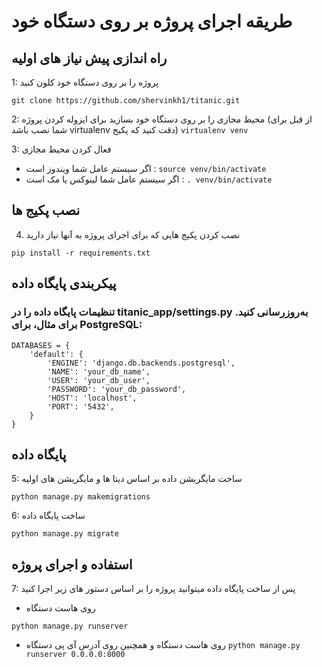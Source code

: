 # طریقه اجرای پروژه بر روی دستگاه خود

## راه اندازی پیش نیاز های اولیه

1: پروژه را بر روی دستگاه خود کلون کنید 

```
git clone https://github.com/shervinkh1/titanic.git
```

2: محیط مجازی را بر روی دستگاه خود بسازید برای ایزوله کردن پروژه (از قبل برای شما نصب باشد virtualenv دقت کنید که پکیج)  ``virtualenv venv``

3: فعال کردن محیط مجازی 

- اگر سیستم عامل شما ویندوز است : ``source venv/bin/activate``
- اگر سیستم عامل شما لینوکس یا مک است : ``. venv/bin/activate``

## نصب پکیج ها

4. نصب کردن پکیج هایی که برای اجرای پروژه به آنها نیاز دارید 

```
pip install -r requirements.txt
```

## پیکربندی پایگاه داده

### تنظیمات پایگاه داده را در titanic_app/settings.py به‌روزرسانی کنید. برای مثال، برای PostgreSQL:

```
DATABASES = {
    'default': {
        'ENGINE': 'django.db.backends.postgresql',
        'NAME': 'your_db_name',
        'USER': 'your_db_user',
        'PASSWORD': 'your_db_password',
        'HOST': 'localhost',
        'PORT': '5432',
    }
}
```

## پایگاه داده

5: ساخت مایگریشن داده بر اساس دیتا ها و مایگریشن های اولیه

```
python manage.py makemigrations
```

6: ساخت پایگاه داده 

```
python manage.py migrate
```

## استفاده و اجرای پروژه

7: پس از ساخت پایگاه داده میتوانید پروژه را بر اساس دستور های زیر اجرا کنید 

- روی هاست دستگاه 

```
python manage.py runserver
```

- روی هاست دستگاه و همچنین روی آدرس آی پی دستگاه  ``python manage.py runserver 0.0.0.0:8000``


